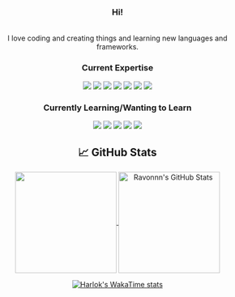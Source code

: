 <div align="center">
<h3>Hi!</h3>
  
<br>
  I love coding and creating things and learning new languages and frameworks.
  
  <h3 align="center">Current Expertise</h3>
  
![](https://img.shields.io/badge/Windows-0078D4?logo=windows&logoColor=fff&style=for-the-badge)
![](https://img.shields.io/badge/JavaScript-F7DF1E?logo=javascript&logoColor=000&style=for-the-badge)
![](https://img.shields.io/badge/TypeScript-3178C6?logo=typescript&logoColor=fff&style=for-the-badge)
![](https://img.shields.io/badge/Python-3776AB?logo=python&logoColor=fff&style=for-the-badge)
![](https://img.shields.io/badge/C%2B%2B-00599C?logo=cplusplus&logoColor=fff&style=for-the-badge)
![](https://img.shields.io/badge/C-A8B9CC?logo=c&logoColor=fff&style=for-the-badge)
![](https://img.shields.io/badge/Docker-2496ED?logo=docker&logoColor=fff&style=for-the-badge)
  
  <h3 align="center">Currently Learning/Wanting to Learn</h3>
  
![](https://img.shields.io/badge/Linux-FCC624?logo=linux&logoColor=000&style=for-the-badge)
![](https://img.shields.io/badge/Zig-F7A41D?logo=zig&logoColor=fff&style=for-the-badge)
![](https://img.shields.io/badge/pandas-150458?logo=pandas&logoColor=fff&style=for-the-badge)
![](https://img.shields.io/badge/Julia-9558B2?logo=julia&logoColor=fff&style=for-the-badge)
![](https://img.shields.io/badge/AssemblyScript-007AAC?logo=assemblyscript&logoColor=fff&style=for-the-badge)

## &#x1f4c8; GitHub Stats

<a href="https://github.com/Ravonnn/Ravonnn">
  <img height=200 align="center" src="https://github-readme-stats.vercel.app/api/top-langs/?username=Ravonnn&title_color=ffffff&text_color=c9cacc&icon_color=2bbc8a&bg_color=1d1f21" />
</a>
<a href="https://github.com/Ravonnn/Ravonnn">
  <img height=200 align="center" src="https://github-readme-stats.vercel.app/api?username=Ravonnn&show_icons=true&line_height=27&count_private=true&title_color=ffffff&text_color=c9cacc&icon_color=2bbc8a&bg_color=1d1f21&rank_icon=github&include_all_commits=true" alt="Ravonnn's GitHub Stats" />
</a>

[![Harlok's WakaTime stats](https://github-readme-stats.vercel.app/api/wakatime?username=Ravonnn&title_color=ffffff&text_color=c9cacc&icon_color=2bbc8a&bg_color=1d1f21)](https://github.com/Ravonnn/github-readme-stats)
